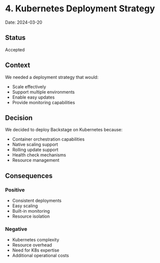 # 4. Kubernetes Deployment Strategy

Date: 2024-03-20

## Status
Accepted

## Context
We needed a deployment strategy that would:
- Scale effectively
- Support multiple environments
- Enable easy updates
- Provide monitoring capabilities

## Decision
We decided to deploy Backstage on Kubernetes because:
- Container orchestration capabilities
- Native scaling support
- Rolling update support
- Health check mechanisms
- Resource management

## Consequences
### Positive
- Consistent deployments
- Easy scaling
- Built-in monitoring
- Resource isolation

### Negative
- Kubernetes complexity
- Resource overhead
- Need for K8s expertise
- Additional operational costs